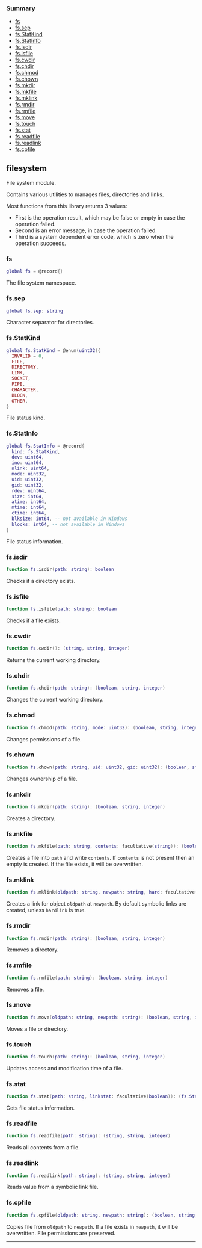 ### Summary
* [fs](#fs)
* [fs.sep](#fssep)
* [fs.StatKind](#fsstatkind)
* [fs.StatInfo](#fsstatinfo)
* [fs.isdir](#fsisdir)
* [fs.isfile](#fsisfile)
* [fs.cwdir](#fscwdir)
* [fs.chdir](#fschdir)
* [fs.chmod](#fschmod)
* [fs.chown](#fschown)
* [fs.mkdir](#fsmkdir)
* [fs.mkfile](#fsmkfile)
* [fs.mklink](#fsmklink)
* [fs.rmdir](#fsrmdir)
* [fs.rmfile](#fsrmfile)
* [fs.move](#fsmove)
* [fs.touch](#fstouch)
* [fs.stat](#fsstat)
* [fs.readfile](#fsreadfile)
* [fs.readlink](#fsreadlink)
* [fs.cpfile](#fscpfile)

## filesystem

File system module.

Contains various utilities to manages files, directories and links.

Most functions from this library returns 3 values:
* First is the operation result, which may be false or empty in case the operation failed.
* Second is an error message, in case the operation failed.
* Third is a system dependent error code, which is zero when the operation succeeds.

### fs

```lua
global fs = @record{}
```

The file system namespace.

### fs.sep

```lua
global fs.sep: string
```

Character separator for directories.

### fs.StatKind

```lua
global fs.StatKind = @enum(uint32){
  INVALID = 0,
  FILE,
  DIRECTORY,
  LINK,
  SOCKET,
  PIPE,
  CHARACTER,
  BLOCK,
  OTHER,
}
```

File status kind.

### fs.StatInfo

```lua
global fs.StatInfo = @record{
  kind: fs.StatKind,
  dev: uint64,
  ino: uint64,
  nlink: uint64,
  mode: uint32,
  uid: uint32,
  gid: uint32,
  rdev: uint64,
  size: int64,
  atime: int64,
  mtime: int64,
  ctime: int64,
  blksize: int64, -- not available in Windows
  blocks: int64, -- not available in Windows
}
```

File status information.

### fs.isdir

```lua
function fs.isdir(path: string): boolean
```

Checks if a directory exists.

### fs.isfile

```lua
function fs.isfile(path: string): boolean
```

Checks if a file exists.

### fs.cwdir

```lua
function fs.cwdir(): (string, string, integer)
```

Returns the current working directory.

### fs.chdir

```lua
function fs.chdir(path: string): (boolean, string, integer)
```

Changes the current working directory.

### fs.chmod

```lua
function fs.chmod(path: string, mode: uint32): (boolean, string, integer)
```

Changes permissions of a file.

### fs.chown

```lua
function fs.chown(path: string, uid: uint32, gid: uint32): (boolean, string, integer)
```

Changes ownership of a file.

### fs.mkdir

```lua
function fs.mkdir(path: string): (boolean, string, integer)
```

Creates a directory.

### fs.mkfile

```lua
function fs.mkfile(path: string, contents: facultative(string)): (boolean, string, integer)
```

Creates a file into `path` and write `contents`.
If `contents` is not present then an empty is created.
If the file exists, it will be overwritten.

### fs.mklink

```lua
function fs.mklink(oldpath: string, newpath: string, hard: facultative(boolean)): (boolean, string, integer)
```

Creates a link for object `oldpath` at `newpath`.
By default symbolic links are created, unless `hardlink` is true.

### fs.rmdir

```lua
function fs.rmdir(path: string): (boolean, string, integer)
```

Removes a directory.

### fs.rmfile

```lua
function fs.rmfile(path: string): (boolean, string, integer)
```

Removes a file.

### fs.move

```lua
function fs.move(oldpath: string, newpath: string): (boolean, string, integer)
```

Moves a file or directory.

### fs.touch

```lua
function fs.touch(path: string): (boolean, string, integer)
```

Updates access and modification time of a file.

### fs.stat

```lua
function fs.stat(path: string, linkstat: facultative(boolean)): (fs.StatInfo, string, integer)
```

Gets file status information.

### fs.readfile

```lua
function fs.readfile(path: string): (string, string, integer)
```

Reads all contents from a file.

### fs.readlink

```lua
function fs.readlink(path: string): (string, string, integer)
```

Reads value from a symbolic link file.

### fs.cpfile

```lua
function fs.cpfile(oldpath: string, newpath: string): (boolean, string, integer)
```

Copies file from `oldpath` to `newpath`.
If a file exists in `newpath`, it will be overwritten.
File permissions are preserved.

---
